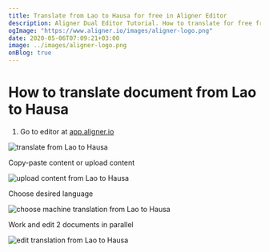 ```yaml
---
title: Translate from Lao to Hausa for free in Aligner Editor
description: Aligner Dual Editor Tutorial. How to translate for free from Lao to Hausa. Aligner is multilingual document management platform. 
ogImage: "https://www.aligner.io/images/aligner-logo.png"
date: 2020-05-06T07:09:21+03:00
image: ../images/aligner-logo.png
onBlog: true
---
```


# How to translate document from Lao to Hausa

1. Go to editor at [app.aligner.io](https://app.aligner.io "Aligner App web page")

![translate from Lao to Hausa](../aligner-blank-editor.png "translate from Lao to Hausa")

Copy-paste content or upload content

![upload content from Lao to Hausa](../aligner-uploaded-document.png "upload content from Lao to Hausa")

Choose desired language

![choose machine translation from Lao to Hausa](../aligner-language-dropdown.png "choose machine translation from Lao to Hausa")

Work and edit 2 documents in parallel

![edit translation from Lao to Hausa](../aligner-double-sitded-editor.png "edit translation from Lao to Hausa")

